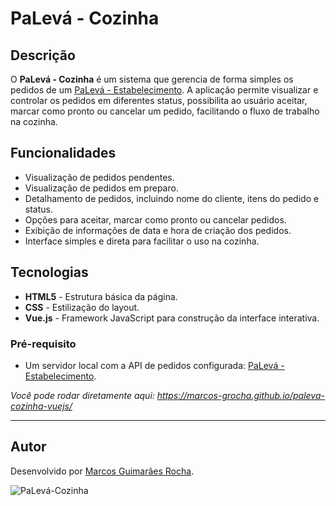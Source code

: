 # PaLevá - Cozinha

## Descrição
O **PaLevá - Cozinha** é um sistema que gerencia de forma simples os pedidos de um [PaLevá - Estabelecimento](https://github.com/marcos-grocha/paleva-app). A aplicação permite visualizar e controlar os pedidos em diferentes status, possibilita ao usuário aceitar, marcar como pronto ou cancelar um pedido, facilitando o fluxo de trabalho na cozinha.

## Funcionalidades
- Visualização de pedidos pendentes.
- Visualização de pedidos em preparo.
- Detalhamento de pedidos, incluindo nome do cliente, itens do pedido e status.
- Opções para aceitar, marcar como pronto ou cancelar pedidos.
- Exibição de informações de data e hora de criação dos pedidos.
- Interface simples e direta para facilitar o uso na cozinha.

## Tecnologias
- **HTML5** - Estrutura básica da página.
- **CSS** - Estilização do layout.
- **Vue.js** - Framework JavaScript para construção da interface interativa.

### Pré-requisito
- Um servidor local com a API de pedidos configurada: [PaLevá - Estabelecimento](https://github.com/marcos-grocha/paleva-app).

*Você pode rodar diretamente aqui: https://marcos-grocha.github.io/paleva-cozinha-vuejs/*

---

## Autor
Desenvolvido por [Marcos Guimarães Rocha](https://www.linkedin.com/in/marcos-grocha/).

![PaLevá-Cozinha](https://github.com/marcos-grocha/paleva-app/blob/main/app/assets/images/Screenshot/PaLev%C3%A1%20-%20Cozinha%2001.png?raw=true)
